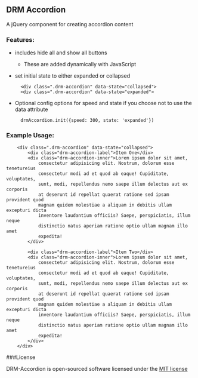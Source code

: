 ## DRM Accordion

A jQuery component for creating accordion content

### Features:

+ includes hide all and show all buttons
    * These are added dynamically with JavaScript
+ set initial state to either expanded or collapsed

        <div class=".drm-accordion" data-state="collapsed">
        <div class=".drm-accordion" data-state="expanded">

+ Optional config options for speed and state if you choose not to use the data attribute

        drmAccordion.init({speed: 300, state: 'expanded'})

### Example Usage:

        <div class=".drm-accordion" data-state="collapsed">
            <div class="drm-accordion-label">Item One</div>
            <div class="drm-accordion-inner">Lorem ipsum dolor sit amet,
                consectetur adipisicing elit. Nostrum, dolorum esse tenetureius 
                consectetur modi ad et quod ab eaque! Cupiditate, voluptates, 
                sunt, modi, repellendus nemo saepe illum delectus aut ex corporis 
                at deserunt id repellat quaerat ratione sed ipsam provident quod 
                magnam quidem molestiae a aliquam in debitis ullam excepturi dicta 
                inventore laudantium officiis? Saepe, perspiciatis, illum neque 
                distinctio natus aperiam ratione optio ullam magnam illo amet 
                expedita!
            </div>

            <div class="drm-accordion-label">Item Two</div>
            <div class="drm-accordion-inner">Lorem ipsum dolor sit amet, 
                consectetur adipisicing elit. Nostrum, dolorum esse tenetureius 
                consectetur modi ad et quod ab eaque! Cupiditate, voluptates, 
                sunt, modi, repellendus nemo saepe illum delectus aut ex corporis 
                at deserunt id repellat quaerat ratione sed ipsam provident quod 
                magnam quidem molestiae a aliquam in debitis ullam excepturi dicta 
                inventore laudantium officiis? Saepe, perspiciatis, illum neque 
                distinctio natus aperiam ratione optio ullam magnam illo amet 
                expedita!
            </div>
        </div>

###License

DRM-Accordion is open-sourced software licensed under the [MIT license](http://opensource.org/licenses/MIT)